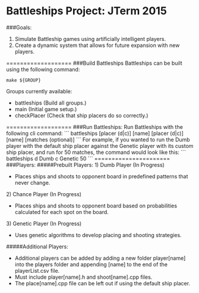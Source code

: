 # Battleships Project: JTerm 2015

###Goals:
1) Simulate Battleship games using artificially intelligent players.<br/>
2) Create a dynamic system that allows for future expansion with new players.<br/>

===================
###Build Battleships
Battleships can be built using the following command:
```
make ${GROUP}
```
Groups currently available:
<ul>
   <li>
      battleships  (Build all groups.)
   </li>
   <li>
      main  (Initial game setup.)
   </li>
   <li>
      checkPlacer  (Check that ship placers do so correctly.)
   </li>
</ul>
===================
###Run Battleships:
Run Battleships with the following cli command:
```
   battleships [placer (d|c)] [name] [placer (d|c)] [name] [matches (optional)]
```
For example, if you wanted to run the Dumb player with the default ship placer against the Genetic player with its custom ship placer, and run for 50 matches, the command would look like this:
```
   battleships d Dumb c Genetic 50
```
======================
###Players:
#####Prebuilt Players:
1) Dumb Player (In Progress)
<ul>
   <li>Places ships and shoots to opponent board in predefined patterns that never change.</li>
</ul>
2) Chance Player (In Progress)
<ul>
   <li>Places ships and shoots to opponent board based on probabilities calculated for each spot on the board.</li>
</ul>
3) Genetic Player (In Progress)
<ul>
   <li>Uses genetic algorithms to develop placing and shooting strategies.</li>
</ul>

#####Additional Players:
<ul>
   <li>
      Additional players can be added by adding a new folder player[name] into the players folder and appending [name] to the end of the playerList.csv file.
   </li>
   <li>
      Must include player[name].h and shoot[name].cpp files.
   </li>
   <li>
      The place[name].cpp file can be left out if using the default ship placer.
   </li>
</ul>
